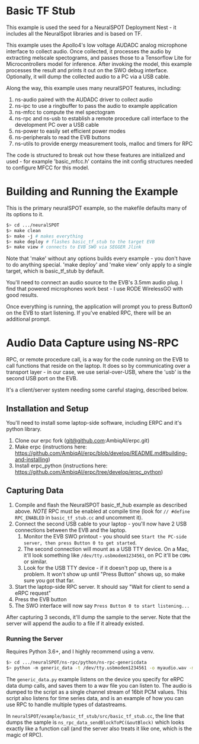 # Basic TF Stub
This example is used the seed for a NeuralSPOT Deployment Nest - it includes all the NeuralSpot libraries and is based on TF.

This example uses the Apollo4's low voltage AUDADC analog microphone interface to collect audio. Once collected, it processes the audio by extracting melscale spectograms, and passes those to a Tensorflow Lite for Microcontrollers model for inference. After invoking the model, this example processes the result and prints it out on the SWO debug interface. Optionally, it will dump the collected audio to a PC via a USB cable.

Along the way, this example uses many neuralSPOT features, including:
1. ns-audio paired with the AUDADC driver to collect audio
2. ns-ipc to use a ringbuffer to pass the audio to example application
3. ns-mfcc to compute the mel spectogram
4. ns-rpc and ns-usb to establish a remote procedure call interface to the development PC over a USB cable
5. ns-power to easily set efficient power modes
6. ns-peripherals to read the EVB buttons
7. ns-utils to provide energy measurement tools, malloc and timers for RPC

The code is structured to break out how these features are initialized and used - for example 'basic_mfcc.h' contains the init config structures needed to configure MFCC for this model.

# Building and Running the Example
This is the primary neuralSPOT example, so the makefile defaults many of its options to it.

```bash
$> cd .../neuralSPOT
$> make clean
$> make -j # makes everything
$> make deploy # flashes basic_tf_stub to the target EVB
$> make view # connects to EVB SWO via SEGGER Jlink
```
Note that 'make' without any options builds every example - you don't have to do anything special. 'make deploy' and 'make view' only apply to a single target, which is basic_tf_stub by default.

You'll need to connect an audio source to the EVB's 3.5mm audio plug. I find that powered microphones work best - I use RODE WirelessGO with good results.

Once everything is running, the application will prompt you to press Button0 on the EVB to start listening. If you've enabled RPC, there will be an additional prompt.

# Audio Data Capture using NS-RPC
RPC, or remote procedure call, is a way for the code running on the EVB to call functions that reside on the laptop. It does so by communicating over a transport layer - in our case, we use serial-over-USB, where the 'usb' is the second USB port on the EVB.

It's a client/server system needing some careful staging, described below.

## Installation and Setup
You'll need to install some laptop-side software, including ERPC and it's python library.
1. Clone our erpc fork (git@github.com:AmbiqAI/erpc.git)
2. Make erpc (instructions here: https://github.com/AmbiqAI/erpc/blob/develop/README.md#building-and-installing)
3. Install erpc_python (instructions here: https://github.com/AmbiqAI/erpc/tree/develop/erpc_python)

## Capturing Data
1. Compile and flash the NeuralSPOT basic_tf_hub example as described above. *NOTE* RPC must be enabled at compile time (look for `// #define RPC_ENABLED` in `basic_tf_stub.cc` and uncomment it).
2. Connect the second USB cable to your laptop - you'll now have 2 USB connections between the EVB and the laptop.
    1. Monitor the EVB SWO printout - you should see `Start the PC-side server, then press Button 0 to get started`.
    2. The second connection will mount as a USB TTY device. On a Mac, it'll look something like `/dev/tty.usbmodem1234561`, on PC it'll be `COMx` or similar.
    3. Look for the USB TTY device - if it doesn't pop up, there is a problem. It won't show up until "Press Button" shows up, so make sure you got that far.
3. Start the laptop-side RPC server. It should say "Wait for client to send a eRPC request"
4. Press the EVB button
5. The SWO interface will now say `Press Button 0 to start listening...`

After capturing 3 seconds, it'll dump the sample to the server. Note that the server will append the audio to a file if it already existed.

### Running the Server

Requires Python 3.6+, and I highly recommend using a venv.

```bash
$> cd .../neuralSPOT/ns-rpc/python/ns-rpc-genericdata
$> python -m generic_data -t /dev/tty.usbmodem1234561 -o myaudio.wav -m server # replace the /dev... with device from 2.2 above
```

The `generic_data.py` example listens on the device you specify for eRPC data dump calls, and saves them to a wav file you can listen to. The audio is 
dumped to the script as a single channel stream of 16bit PCM values. This script also listens for time series data, and is an example of how you can use RPC to handle multiple types of datastreams.

In `neuralSPOT/example/basic_tf_stub/src/basic_tf_stub.cc`, the line that dumps the sample is `ns_rpc_data_sendBlockToPC(&outBlock)` which looks exactly like a function call (and the server also treats it like one, which is the magic of RPC).




